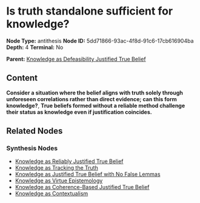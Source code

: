 # Is truth standalone sufficient for knowledge?

**Node Type:** antithesis
**Node ID:** 5dd71866-93ac-4f8d-91c6-17cb616904ba
**Depth:** 4
**Terminal:** No

**Parent:** [Knowledge as Defeasibility Justified True Belief](knowledge-as-defeasibility-justified-true-belief-synthesis-aec63281-a996-416c-bc8b-1d3a101bcb43.md)

## Content

**Consider a situation where the belief aligns with truth solely through unforeseen correlations rather than direct evidence; can this form knowledge?**, **True beliefs formed without a reliable method challenge their status as knowledge even if justification coincides.**

## Related Nodes

### Synthesis Nodes

- [Knowledge as Reliably Justified True Belief](knowledge-as-reliably-justified-true-belief-synthesis-5f8e5e56-2116-429d-b81f-59214906c655.md)
- [Knowledge as Tracking the Truth](knowledge-as-tracking-the-truth-synthesis-85b2e7f4-33c7-4948-8a37-ef203141acc5.md)
- [Knowledge as Justified True Belief with No False Lemmas](knowledge-as-justified-true-belief-with-no-false-lemmas-synthesis-baa59269-a92c-4575-a2be-6cbce1460671.md)
- [Knowledge as Virtue Epistemology](knowledge-as-virtue-epistemology-synthesis-8a6c2fb1-2395-435c-b23e-0d4662942a5f.md)
- [Knowledge as Coherence-Based Justified True Belief](knowledge-as-coherence-based-justified-true-belief-synthesis-8082ff79-85f0-4302-a228-8acf1caff849.md)
- [Knowledge as Contextualism](knowledge-as-contextualism-synthesis-6b40c331-2ecb-49d0-8f23-cbf9d4025e00.md)

